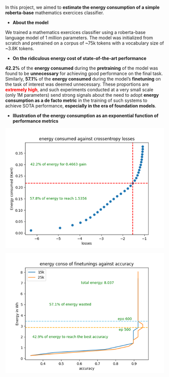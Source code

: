 In this project, we aimed to **estimate the energy consumption of a simple roberta-base** mathematics exercices classifier.

- **About the model**

We trained a mathematics exercices classifier using a roberta-base language model of 1 million parameters. The model was initialized from scratch and pretrained on a corpus of ~75k tokens with a vocabulary size of ~3.8K tokens.

- **On the ridiculous energy cost of state-of-the-art performance**

**42.2%** of the **energy consumed** during the **pretraining** of the model was found to be **unnecessary** for achieving good performance on the final task. Similarly, **57.1%** of the **energy consumed** during the model’s **finetuning** on the task of interest was deemed unnecessary. These proportions are <span style="color:red">**extremely high**</span>, and such experiments conducted at a very small scale (only 1M parameters) send strong signals about the need to adopt **energy consumption as a de facto metric** in the training of such systems to achieve SOTA performance, **especially in the era of foundation models**.

- **Illustration of the energy consumption as an exponential function of performance metrics**

![pretraining energy consumed against crossentropy losses](images/pretraining%20energy%20consumed%20against%20crossentropy%20losses.png)


![energy conso of finetunings against accuracy](images/energy%20conso%20of%20finetunings%20against%20accuracy.png)